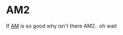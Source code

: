 # AM2
If [AM](https://github.com/AdvancedMacros/AdvancedMacros/) is so good why isn't there AM2.. oh wait
